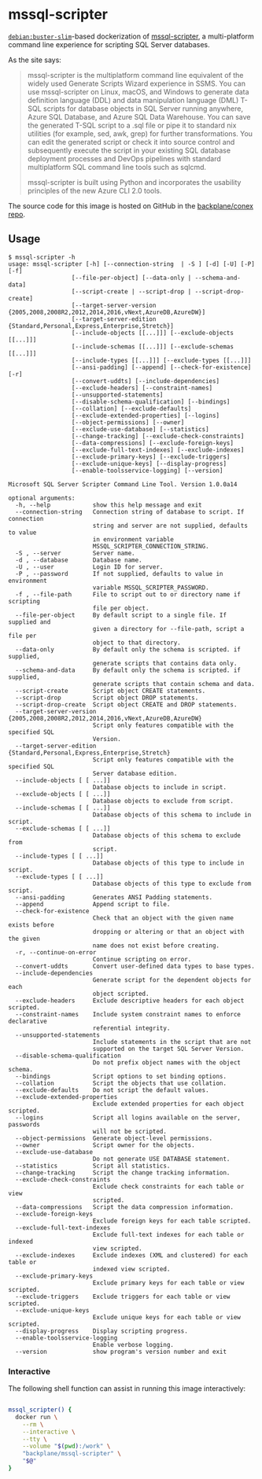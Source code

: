 # mssql-scripter

[`debian:buster-slim`](https://hub.docker.com/_/debian/)-based dockerization of [mssql-scripter](https://github.com/microsoft/mssql-scripter), a multi-platform command line experience for scripting SQL Server databases.

As the site says:

> mssql-scripter is the multiplatform command line equivalent of the widely used Generate Scripts Wizard experience in SSMS. You can use mssql-scripter on Linux, macOS, and Windows to generate data definition language (DDL) and data manipulation language (DML) T-SQL scripts for database objects in SQL Server running anywhere, Azure SQL Database, and Azure SQL Data Warehouse. You can save the generated T-SQL script to a .sql file or pipe it to standard nix utilities (for example, sed, awk, grep) for further transformations. You can edit the generated script or check it into source control and subsequently execute the script in your existing SQL database deployment processes and DevOps pipelines with standard multiplatform SQL command line tools such as sqlcmd.
>
> mssql-scripter is built using Python and incorporates the usability principles of the new Azure CLI 2.0 tools.

The source code for this image is hosted on GitHub in the [backplane/conex repo](https://github.com/backplane/conex/tree/main/mssql-scripter).

## Usage

```
$ mssql-scripter -h
usage: mssql-scripter [-h] [--connection-string  | -S ] [-d] [-U] [-P] [-f]
                  [--file-per-object] [--data-only | --schema-and-data]
                  [--script-create | --script-drop | --script-drop-create]
                  [--target-server-version {2005,2008,2008R2,2012,2014,2016,vNext,AzureDB,AzureDW}]
                  [--target-server-edition {Standard,Personal,Express,Enterprise,Stretch}]
                  [--include-objects [[...]]] [--exclude-objects [[...]]]
                  [--include-schemas [[...]]] [--exclude-schemas [[...]]]
                  [--include-types [[...]]] [--exclude-types [[...]]]
                  [--ansi-padding] [--append] [--check-for-existence] [-r]
                  [--convert-uddts] [--include-dependencies]
                  [--exclude-headers] [--constraint-names]
                  [--unsupported-statements]
                  [--disable-schema-qualification] [--bindings]
                  [--collation] [--exclude-defaults]
                  [--exclude-extended-properties] [--logins]
                  [--object-permissions] [--owner]
                  [--exclude-use-database] [--statistics]
                  [--change-tracking] [--exclude-check-constraints]
                  [--data-compressions] [--exclude-foreign-keys]
                  [--exclude-full-text-indexes] [--exclude-indexes]
                  [--exclude-primary-keys] [--exclude-triggers]
                  [--exclude-unique-keys] [--display-progress]
                  [--enable-toolsservice-logging] [--version]

Microsoft SQL Server Scripter Command Line Tool. Version 1.0.0a14

optional arguments:
  -h, --help            show this help message and exit
  --connection-string   Connection string of database to script. If connection
                        string and server are not supplied, defaults to value
                        in environment variable
                        MSSQL_SCRIPTER_CONNECTION_STRING.
  -S , --server         Server name.
  -d , --database       Database name.
  -U , --user           Login ID for server.
  -P , --password       If not supplied, defaults to value in environment
                        variable MSSQL_SCRIPTER_PASSWORD.
  -f , --file-path      File to script out to or directory name if scripting
                        file per object.
  --file-per-object     By default script to a single file. If supplied and
                        given a directory for --file-path, script a file per
                        object to that directory.
  --data-only           By default only the schema is scripted. if supplied,
                        generate scripts that contains data only.
  --schema-and-data     By default only the schema is scripted. if supplied,
                        generate scripts that contain schema and data.
  --script-create       Script object CREATE statements.
  --script-drop         Script object DROP statements.
  --script-drop-create  Script object CREATE and DROP statements.
  --target-server-version {2005,2008,2008R2,2012,2014,2016,vNext,AzureDB,AzureDW}
                        Script only features compatible with the specified SQL
                        Version.
  --target-server-edition {Standard,Personal,Express,Enterprise,Stretch}
                        Script only features compatible with the specified SQL
                        Server database edition.
  --include-objects [ [ ...]]
                        Database objects to include in script.
  --exclude-objects [ [ ...]]
                        Database objects to exclude from script.
  --include-schemas [ [ ...]]
                        Database objects of this schema to include in script.
  --exclude-schemas [ [ ...]]
                        Database objects of this schema to exclude from
                        script.
  --include-types [ [ ...]]
                        Database objects of this type to include in script.
  --exclude-types [ [ ...]]
                        Database objects of this type to exclude from script.
  --ansi-padding        Generates ANSI Padding statements.
  --append              Append script to file.
  --check-for-existence
                        Check that an object with the given name exists before
                        dropping or altering or that an object with the given
                        name does not exist before creating.
  -r, --continue-on-error
                        Continue scripting on error.
  --convert-uddts       Convert user-defined data types to base types.
  --include-dependencies
                        Generate script for the dependent objects for each
                        object scripted.
  --exclude-headers     Exclude descriptive headers for each object scripted.
  --constraint-names    Include system constraint names to enforce declarative
                        referential integrity.
  --unsupported-statements
                        Include statements in the script that are not
                        supported on the target SQL Server Version.
  --disable-schema-qualification
                        Do not prefix object names with the object schema.
  --bindings            Script options to set binding options.
  --collation           Script the objects that use collation.
  --exclude-defaults    Do not script the default values.
  --exclude-extended-properties
                        Exclude extended properties for each object scripted.
  --logins              Script all logins available on the server, passwords
                        will not be scripted.
  --object-permissions  Generate object-level permissions.
  --owner               Script owner for the objects.
  --exclude-use-database
                        Do not generate USE DATABASE statement.
  --statistics          Script all statistics.
  --change-tracking     Script the change tracking information.
  --exclude-check-constraints
                        Exclude check constraints for each table or view
                        scripted.
  --data-compressions   Script the data compression information.
  --exclude-foreign-keys
                        Exclude foreign keys for each table scripted.
  --exclude-full-text-indexes
                        Exclude full-text indexes for each table or indexed
                        view scripted.
  --exclude-indexes     Exclude indexes (XML and clustered) for each table or
                        indexed view scripted.
  --exclude-primary-keys
                        Exclude primary keys for each table or view scripted.
  --exclude-triggers    Exclude triggers for each table or view scripted.
  --exclude-unique-keys
                        Exclude unique keys for each table or view scripted.
  --display-progress    Display scripting progress.
  --enable-toolsservice-logging
                        Enable verbose logging.
  --version             show program's version number and exit
```

### Interactive

The following shell function can assist in running this image interactively:

```sh

mssql_scripter() {
  docker run \
    --rm \
    --interactive \
    --tty \
    --volume "$(pwd):/work" \
    "backplane/mssql-scripter" \
    "$@"
}

```
